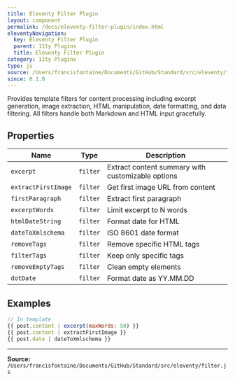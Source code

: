 ```yaml
---
title: Eleventy Filter Plugin
layout: component
permalink: /docs/eleventy-filter-plugin/index.html
eleventyNavigation:
  key: Eleventy Filter Plugin
  parent: 11ty Plugins
  title: Eleventy Filter Plugin
category: 11ty Plugins
type: js
source: /Users/francisfontaine/Documents/GitHub/Standard/src/eleventy/filter.js
since: 0.1.0
---
```


Provides template filters for content processing including excerpt
generation, image extraction, HTML manipulation, date formatting, and data filtering.
All filters handle both Markdown and HTML input gracefully.

## Properties

| Name | Type | Description |
|------|------|-------------|
| `excerpt` | `filter` | Extract content summary with customizable options |
| `extractFirstImage` | `filter` | Get first image URL from content |
| `firstParagraph` | `filter` | Extract first paragraph |
| `excerptWords` | `filter` | Limit excerpt to N words |
| `htmlDateString` | `filter` | Format date for HTML |
| `dateToXmlschema` | `filter` | ISO 8601 date format |
| `removeTags` | `filter` | Remove specific HTML tags |
| `filterTags` | `filter` | Keep only specific tags |
| `removeEmptyTags` | `filter` | Clean empty elements |
| `dotDate` | `filter` | Format date as YY.MM.DD |

## Examples

```js
// In template
{{ post.content | excerpt(maxWords: 50) }}
{{ post.content | extractFirstImage }}
{{ post.date | dateToXmlschema }}
```


---

**Source:** `/Users/francisfontaine/Documents/GitHub/Standard/src/eleventy/filter.js`
